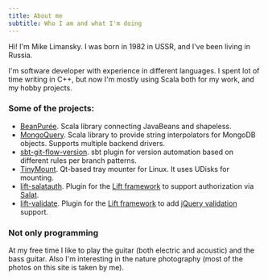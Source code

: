 ```yaml
---
title: About me
subtitle: Who I am and what I'm doing
---
```


Hi! I'm Mike Limansky. I was born in 1982 in USSR, and I've been living in Russia.

I'm software developer with experience in different languages.  I spent lot of time
writing in C++, but now I'm mostly using Scala both for my work, and my hobby projects.

### Some of the projects:

* [BeanPurée](https://github.com/limansky/beanpuree). Scala library connecting JavaBeans
  and shapeless.
* [MongoQuery](https://github.com/limansky/mongoquery). Scala library to provide string
  interpolators for MongoDB objects.  Supports multiple backend drivers.
* [sbt-git-flow-version](https://github.com/limansky/sbt-git-flow-version). sbt plugin
  for version automation based on different rules per branch patterns.
* [TinyMount](https://github.com/limansky/tinymount). Qt-based tray mounter for Linux.
  It uses UDisks for mounting.
* [lift-salatauth](https://github.com/limansky/lift-salatauth). Plugin for the
  [Lift framework]() to support authorization via
  [Salat](https://github.com/novus/salat).
* [lift-validate](https://github.com/limansky/lift-validate). Plugin for the
  [Lift framework]() to add [jQuery validation](https://jqueryvalidation.org/) support.

### Not only programming

At my free time I like to play the guitar (both electric and acoustic) and the
bass guitar.  Also I'm interesting in the nature photography (most of the photos
on this site is taken by me).

[Lift framework]: http://liftweb.net
